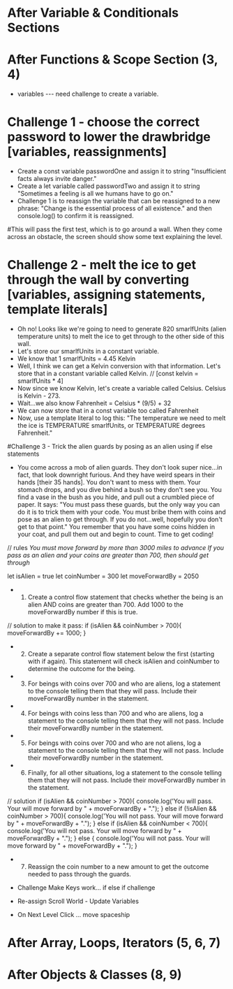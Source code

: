 
# After Variable & Conditionals Sections
# After Functions & Scope Section (3, 4)

* variables --- need challenge to create a variable.

# Challenge 1 - choose the correct password to lower the drawbridge [variables, reassignments]
- Create a const variable passwordOne and assign it to string "Insufficient facts always invite danger."
- Create a let variable called passwordTwo and assign it to string "Sometimes a feeling is all we humans have to go on."
- Challenge 1 is to reassign the variable that can be reassigned to a new phrase: "Change is the essential process of all existence." and then console.log() to confirm it is reassigned.

#This will pass the first test, which is to go around a wall.  When they come across an obstacle, the screen should show some text explaining the level.

# Challenge 2 - melt the ice to get through the wall by converting [variables, assigning statements, template literals]
- Oh no!  Looks like we're going to need to generate 820 smarlfUnits (alien temperature units) to melt the ice to get through to the other side of this wall.
- Let's store our smarlfUnits in a constant variable.
- We know that 1 smarlfUnits = 4.45 Kelvin
- Well, I think we can get a Kelvin conversion with that information.  Let's store that in a constant variable called Kelvin. // [const kelvin = smarlfUnits * 4]
- Now since we know Kelvin, let's create a variable called Celsius. Celsius is Kelvin - 273.
- Wait...we also know Fahrenheit = Celsius * (9/5) + 32
- We can now store that in a const variable too called Fahrenheit
- Now, use a template literal to log this: "The temperature we need to melt the ice is TEMPERATURE smarlfUnits, or TEMPERATURE degrees Fahrenheit."

#Challenge 3 - Trick the alien guards by posing as an alien using if else statements

- You come across a mob of alien guards.  They don't look super nice...in fact, that look downright furious.  And they have weird spears in their hands [their 35 hands].  You don't want to mess with them. Your stomach drops, and you dive behind a bush so they don't see you.  You find a vase in the bush as you hide, and pull out a crumbled piece of paper.  It says: "You must pass these guards, but the only way you can do it is to trick them with your code.  You must bribe them with coins and pose as an alien to get through.  If you do not...well, hopefully you don't get to that point."  You remember that you have some coins hidden in your coat, and pull them out and begin to count.  Time to get coding!

// rules
*You must move forward by more than 3000 miles to advance*
*If you pass as an alien and your coins are greater than 700, then should get through*

let isAlien = true
let coinNumber = 300
let moveForwardBy = 2050

- 1. Create a control flow statement that checks whether the being is an alien AND coins are greater than 700.  Add 1000 to the moveForwardBy number if this is true.

// solution
to make it pass:
if (isAlien && coinNumber > 700){
  moveForwardBy += 1000;
}

- 2. Create a separate control flow statement below the first (starting with if again). This statement will check isAlien and coinNumber to determine the outcome for the being.

- 3. For beings with coins over 700 and who are aliens, log a statement to the console telling them that they will pass. Include their moveForwardBy number in the statement.

- 4. For beings with coins less than 700 and who are aliens, log a statement to the console telling them that they will not pass. Include their moveForwardBy number in the statement.

- 5. For beings with coins over 700 and who are not aliens, log a statement to the console telling them that they will not pass. Include their moveForwardBy number in the statement.

- 6. Finally, for all other situations, log a statement to the console telling them that they will not pass. Include their moveForwardBy number in the statement.

// solution
if (isAlien && coinNumber > 700){
  console.log('You will pass. Your will move forward by " + moveForwardBy + ".");
} else if (!isAlien && coinNumber > 700){
  console.log('You will not pass. Your will move forward by " + moveForwardBy + ".");
} else if (isAlien && coinNumber < 700){
  console.log('You will not pass. Your will move forward by " + moveForwardBy + ".");
} else {
  console.log('You will not pass. Your will move forward by " + moveForwardBy + ".");
}

- 7. Reassign the coin number to a new amount to get the outcome needed to pass through the guards.


* Challenge Make Keys work... if else if challenge


* Re-assign Scroll World - Update Variables


* On Next Level Click ... move spaceship





# After Array, Loops, Iterators (5, 6, 7)



# After Objects & Classes (8, 9)

